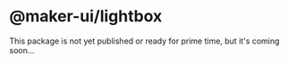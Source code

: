 # @maker-ui/lightbox

This package is not yet published or ready for prime time, but it's coming soon...
